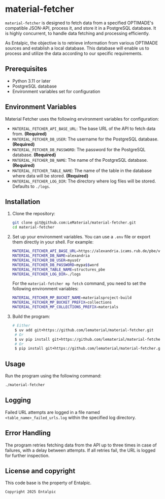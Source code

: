 # material-fetcher

`material-fetcher` is designed to fetch data from a specified OPTIMADE's compatible JSON-API, process it, and store it in a PostgreSQL database. It is highly concurrent, to handle data fetching and processing efficiently.

As Entalpic, the objective is to retrieve information from various OPTIMADE sources and establish a local database. This database will enable us to process and utilize the data according to our specific requirements.

## Prerequisites

- Python 3.11 or later
- PostgreSQL database
- Environment variables set for configuration

## Environment Variables

Material Fetcher uses the following environment variables for configuration:

- `MATERIAL_FETCHER_API_BASE_URL`: The base URL of the API to fetch data from. **(Required)**
- `MATERIAL_FETCHER_DB_USER`: The username for the PostgreSQL database. **(Required)**
- `MATERIAL_FETCHER_DB_PASSWORD`: The password for the PostgreSQL database. **(Required)**
- `MATERIAL_FETCHER_DB_NAME`: The name of the PostgreSQL database. **(Required)**
- `MATERIAL_FETCHER_TABLE_NAME`: The name of the table in the database where data will be stored. **(Required)**
- `MATERIAL_FETCHER_LOG_DIR`: The directory where log files will be stored. Defaults to `./logs`.

## Installation

1. Clone the repository:

   ```bash
   git clone git@github.com:LeMaterial/material-fetcher.git
   cd material-fetcher
   ```

2. Set up your environment variables. You can use a `.env` file or export them directly in your shell. For example:

   ```bash
   MATERIAL_FETCHER_API_BASE_URL=https://alexandria.icams.rub.de/pbe/v1/structures
   MATERIAL_FETCHER_DB_NAME=alexandria
   MATERIAL_FETCHER_DB_USER=myus€r
   MATERIAL_FETCHER_DB_PASSWORD=mypa$$word
   MATERIAL_FETCHER_TABLE_NAME=structures_pbe
   MATERIAL_FETCHER_LOG_DIR=./logs
   ```

   For the `material-fetcher mp fetch` command, you need to set the following environment variables:

   ```bash
   MATERIAL_FETCHER_MP_BUCKET_NAME=materialsproject-build
   MATERIAL_FETCHER_MP_BUCKET_PREFIX=collections
   MATERIAL_FETCHER_MP_COLLECTIONS_PREFIX=materials
   ```

3. Build the program:
   ```bash
   # Either
    $ uv add git+https://github.com/lematerial/material-fetcher.git
    # Or
    $ uv pip install git+https://github.com/lematerial/material-fetcher.git
    # Or
    $ pip install git+https://github.com/lematerial/material-fetcher.git
   ```

## Usage

Run the program using the following command:

```bash
./material-fetcher
```

## Logging

Failed URL attempts are logged in a file named `<table_name>_failed_urls.log` within the specified log directory.

## Error Handling

The program retries fetching data from the API up to three times in case of failures, with a delay between attempts. If all retries fail, the URL is logged for further inspection.

## License and copyright

This code base is the property of Entalpic.

```text
Copyright 2025 Entalpic
```
